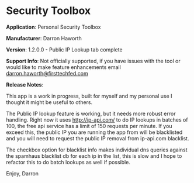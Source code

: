 # Security Toolbox

**Application**: Personal Security Toolbox

**Manufacturer**: Darron Haworth

**Version**: 1.2.0.0 - Public  IP Lookup tab complete

**Support Info**:  Not officially supported, if you have issues with the tool or would like to make feature enhancements email darron.haworth@firsttechfed.com

**Release Notes**:

This app is a work in progress, built for myself and my personal use I thought it might be useful to others.  

The Public IP lookup feature is working, but it needs more robust error handling.  Right now it uses http://ip-api.com/ to do IP lookups in batches of 100, the free api service has a limit of 150 requests per minute.  If you exceed this, the public IP you are running the app from will be blacklisted and you will need to request the public IP removal from ip-api.com blacklist.

The checkbox option for blacklist info makes individual dns queries against the spamhaus blacklist db for each ip in the list, this is slow and I hope to refactor this to do batch lookups as well if possible.

Enjoy,
Darron
